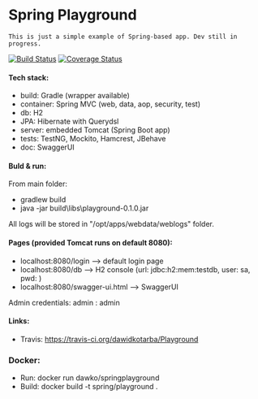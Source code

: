 # Spring Playground
    This is just a simple example of Spring-based app. Dev still in progress.

[![Build Status](https://travis-ci.org/dawidkotarba/PlaygroundSpring.svg?branch=master)](https://travis-ci.org/dawidkotarba/PlaygroundSpring) [![Coverage Status](https://coveralls.io/repos/dawidkotarba/Playground/badge.svg?branch=master&service=github)](https://coveralls.io/github/dawidkotarba/Playground?branch=master)

#### Tech stack:
- build: Gradle (wrapper available)
- container: Spring MVC (web, data, aop, security, test)
- db: H2
- JPA: Hibernate with Querydsl
- server: embedded Tomcat (Spring Boot app)
- tests: TestNG, Mockito, Hamcrest, JBehave
- doc: SwaggerUI

#### Buld & run:
From main folder:
- gradlew build
- java -jar build\libs\playground-0.1.0.jar

All logs will be stored in "/opt/apps/webdata/weblogs" folder.

#### Pages (provided Tomcat runs on default 8080):
- localhost:8080/login --> default login page
- localhost:8080/db --> H2 console (url: jdbc:h2:mem:testdb, user: sa, pwd: <blank>)
- localhost:8080/swagger-ui.html --> SwaggerUI

Admin credentials: admin : admin

#### Links:
- Travis: https://travis-ci.org/dawidkotarba/Playground

### Docker:
- Run: docker run dawko/springplayground
- Build: docker build -t spring/playground .
